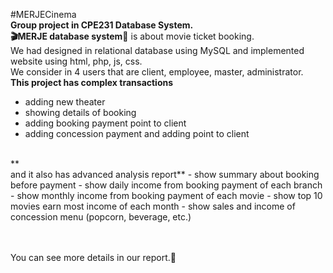 #MERJECinema
**<br/>Group project in CPE231 Database System.**
**<br/>🎬MERJE database system🍿** is about movie ticket booking. 
<br/>We had designed in relational database using MySQL and implemented website using html, php, js, css.
<br/>We consider in 4 users that are client, employee, master, administrator.
**<br/>This project has complex transactions**
  - adding new theater
  - showing details of booking
  - adding booking payment point to client
  - adding concession payment and adding point to client
<br/>
**<br/>and it also has advanced analysis report**
  - show summary about booking before payment
  - show daily income from booking payment of each branch
  - show monthly income from booking payment of each movie
  - show top 10 movies earn most income of each month
  - show sales and income of concession menu (popcorn, beverage, etc.)

<br/><br/>You can see more details in our report.💖
